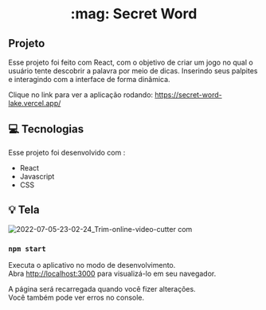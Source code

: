 <h1 align="center">:mag: Secret Word</h1>

## Projeto 

Esse projeto foi feito com React, com o objetivo de criar um jogo no qual o usuário tente descobrir a palavra por meio de dicas.
Inserindo seus palpites e interagindo com a interface de forma dinâmica.

Clique no link para ver a aplicação rodando: https://secret-word-lake.vercel.app/

## 💻 Tecnologias

Esse projeto foi desenvolvido com :
<ul>
  <li>React</li>
  <li>Javascript</li>
  <li>CSS</li>
 </ul>

## :bulb: Tela
![2022-07-05-23-02-24_Trim-_online-video-cutter com_](https://user-images.githubusercontent.com/101350793/177464328-b076528b-4387-4dda-81a6-68bbcd5bb0fb.gif)





### `npm start`

Executa o aplicativo no modo de desenvolvimento.\
Abra [http://localhost:3000](http://localhost:3000) para visualizá-lo em seu navegador.

A página será recarregada quando você fizer alterações.\
Você também pode ver erros no console.
